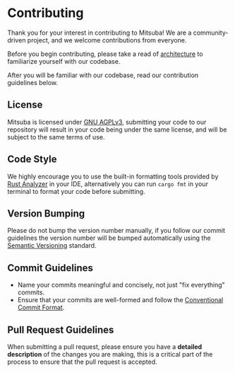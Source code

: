 # Contributing

Thank you for your interest in contributing to Mitsuba! We are a community-driven project, and we welcome contributions from everyone.

Before you begin contributing, please take a read of [architecture](docs/dev/ARCHITECTURE.md) to familiarize yourself with our codebase.

After you will be familiar with our codebase, read our contribution guidelines below.

## License

Mitsuba is licensed under [GNU AGPLv3](https://www.gnu.org/licenses/agpl-3.0.en.html), submitting your code to our repository will result in your code being under the same license, and will be subject to the same terms of use.

## Code Style

We highly encourage you to use the built-in formatting tools provided by [Rust Analyzer](https://rust-analyzer.github.io/) in your IDE, alternatively you can run `cargo fmt` in your terminal to format your code before submitting.

## Version Bumping

Please do not bump the version number manually, if you follow our commit guidelines the version number will be bumped automatically using the [Semantic Versioning](https://semver.org/) standard.

## Commit Guidelines

* Name your commits meaningful and concisely, not just "fix everything" commits.
* Ensure that your commits are well-formed and follow the [Conventional Commit Format](https://conventionalcommits.org/).

## Pull Request Guidelines

When submitting a pull request, please ensure you have a **detailed description** of the changes you are making, this is a critical part of the process to ensure that the pull request is accepted.

